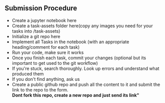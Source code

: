 ## Submission Procedure

<ul>
				<li>Create a jupyter notebook here</li>
				<li>Create a task-assets folder here(copy any images you need for your tasks into /task-assets)</li>
				<li>Initialize a git repo here</li>
				<li>
					Implement all Tasks in the notebook (with an appropriate heading/comment for
					each task)
				</li>
				<li>Run your code, make sure it works</li>
        <li>Once you finish each task, commit your changes (optional but its important to get used to the git workflow)</li>
				<li>If you're stuck, search thoroughly. Look up errors and understand what produced them</li>
				<li>If you don't find anything, ask us</li>
				<li>Create a public github repo and push all the content to it and submit the link to the repo to the form.</li> <b>Dont fork this repo, create a new repo and just send its link"</b>
			</ul>